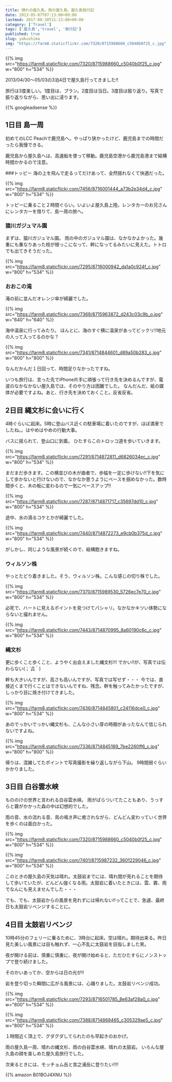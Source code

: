 ```yaml
---
title: 晴れの屋久島。雨の屋久島。屋久島旅行記
date: 2013-05-07T07:13:00+09:00
lastmod: 2017-08-30T21:13:00+09:00
category: ['Travel']
tags: ['屋久島','travel', '旅行記']
published: true
slug: yakushima
img: "https://farm8.staticflickr.com/7320/8715988660_c5040b0f25_c.jpg"
---
```


{{% img src="https://farm8.staticflickr.com/7320/8715988660_c5040b0f25_c.jpg" w="800" h="534" %}}

2013/04/30〜05/03の3泊4日で屋久島行ってきました!!

旅行は3度楽しい。1度目は、プラン。2度目は当日。3度目は振り返り。写真で振り返りながら、思い出に浸ります。


<!--more-->
{{% googleadsense %}}

## 1日目 島一周

初めてのLCC Peachで鹿児島へ。やっぱり狭かったけど、鹿児島までの時間だったら我慢できる。

鹿児島から屋久島へは、高速船を使って移動。鹿児島空港から鹿児島港まで結構時間かかるので注意。

###トッピー
海の上を飛んで走るってだけあって、全然揺れなくて快適だった。

{{% img src="https://farm8.staticflickr.com/7456/8716001444_a73b2e34d4_c.jpg" w="800" h="534" %}}


トッピーに乗ること２時間ぐらい。いよいよ屋久島上陸。レンタカーのお兄さんにレンタカーを借りて、島一周の旅へ。

### 猿川ガジュマル園
まずは、猿川ガジュマル園。
雨の中のガジュマル園は、なかなかよかった。幾重にも重なりあった枝が根っこになって、幹になってるみたいに見えた。トトロでも出てきそうだった。

{{% img src="https://farm8.staticflickr.com/7295/8716000942_da1a0c924f_c.jpg" w="800" h="534" %}}

### おおこの滝
滝の前に並んだオレンジ傘が綺麗でした。

{{% img src="https://farm8.staticflickr.com/7369/8715963872_d243c03c9b_o.jpg" w="640" h="640" %}}

海中温泉に行ってみたり。
ほんとに、海のすぐ横に温泉があってビックリ!!地元の人って入ってるのかな？

{{% img src="https://farm8.staticflickr.com/7341/8714844601_d89a50b283_c.jpg" w="800" h="800" %}}

なんだかんだ１日回って、時間足りなかったですね。

いつも旅行は、言った先でiPhone片手に頑張って行き先を決めるんですが、電波のなかなかない屋久島では、そのやり方は困難でした。
なんだんだ、紙の媒体が必要ですよね。あと、行き先を決めておくこと。反省反省。


## 2日目 縄文杉に会いに行く
4時ぐらいに起床。5時に登山バス近くの駐車場に着いたのですが、ほぼ満車でしたね。。はやめはやめの行動大事。

バスに揺られて、登山口に到着。
ひたすらこのトロッコ道を歩いていきます。


{{% img src="https://farm8.staticflickr.com/7291/8714872811_d6826034ec_c.jpg" w="800" h="534" %}}


まだまだ歩きます。この横並びの木が曲者で、歩幅を一定に歩けない!!下を気にして歩かないと行けないので、なかなか思うようにペースを掴めなかった。数時間歩くと、木の板に変わるので一気にペースアップ!!

{{% img src="https://farm8.staticflickr.com/7287/8714871717_c35697dd10_c.jpg" w="800" h="534" %}}

途中、水の滴るコケとかが綺麗でした。

{{% img src="https://farm8.staticflickr.com/7440/8714872273_e9cb0b375d_c.jpg" w="800" h="534" %}}

がしかし、同じような風景が続くので、結構飽きますね。

### ウィルソン株
やっとたどり着きました。そう、ウィルソン株。こんな感じの切り株でした。


{{% img src="https://farm8.staticflickr.com/7370/8715989530_5726ec7e70_c.jpg" w="800" h="534" %}}

必死で、ハートに見えるポイントを見つけてパシャリ。なかなかキツい体勢にならないと撮れません。


{{% img src="https://farm8.staticflickr.com/7443/8714870995_8a60190c6c_c.jpg" w="800" h="534" %}}

### 縄文杉
更に歩くこと歩くこと、ようやく出会えました縄文杉!!!
でかい!!が、写真では伝わらない(；´Д｀)

幹も大きいんですが、高さも高いんですが、写真では写せず・・・
今では、直接近くまで行くことはできないんですね、残念。幹を触ってみたかったですが、しっかり目に焼き付けてきました。



{{% img src="https://farm8.staticflickr.com/7436/8714845801_c24116dce0_c.jpg" w="800" h="534" %}}

あのでっかいでっかい縄文杉も、こんな小さい芽の時期があったなんて信じられないですよね。

{{% img src="https://farm8.staticflickr.com/7336/8714845189_7be2260ff6_c.jpg" w="800" h="800" %}}

帰りは、混雑してたポイントで写真撮影を繰り返しながら下山。
9時間弱ぐらいかかりました。

## 3日目 白谷雲水峡
もののけの世界と言われる白谷雲水峡。
雨がぱらついてたこともあり、うっすらと霧がかかった森の中は幻想的でした。

雨の音、水の流れる音、鳥の鳴き声に癒されながら、どんどん変わっていく世界を歩くのは面白かった。


{{% img src="https://farm8.staticflickr.com/7320/8715988660_c5040b0f25_c.jpg" w="800" h="534" %}}


{{% img src="https://farm8.staticflickr.com/7401/8715987232_3601229046_c.jpg" w="800" h="534" %}}


このときの屋久島の天気は晴れ。太鼓岩までには、晴れ間が見れることを期待して歩いていたが、どんどん強くなる雨。太鼓岩に着いたときには、雲、霧、雨でなんにも見えませんでした・・・

でも、でも、太鼓岩からの風景を見れずには帰れない!!ってことで、急遽、最終日も太鼓岩リベンジすることに。

## 4日目 太鼓岩リベンジ
10時45分のフェリーに乗るために、3時台に起床。空は晴れ。期待出来る。昨日見た美しい風景には目も触れず、一心不乱に太鼓岩を目指しました笑。

夜が開ける前は、慎重に慎重に、夜が開け始めると、ただひたすらにノンストップで登り続けました。

そのかいあってか、空からは日の光が!!

岩を登り切った瞬間に広がる風景には、心踊りました。太鼓岩リベンジ成功。


{{% img src="https://farm8.staticflickr.com/7293/8716501785_8e63af28a0_c.jpg" w="800" h="534" %}}

{{% img src="https://farm8.staticflickr.com/7388/8714868465_c305329ae5_c.jpg" w="800" h="534" %}}


１時間近く頂上で、グダグダしてられたのも早起きのおかげ。


雨の屋久島一周、晴れの縄文杉、雨の白谷雲水峡、晴れの太鼓岩。
いろんな屋久島の顔を楽しめた屋久島旅行でした。

次来るときには、モッチョム岳と宮之浦岳に登りたい!!!!


{{% amazon B01BOJ4XNU %}}
